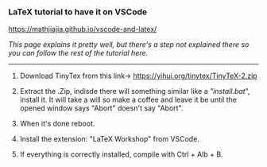 ### LaTeX tutorial to have it on VSCode

https://mathjiajia.github.io/vscode-and-latex/

*This page explains it pretty well, but there's a step not explained there so you can follow the rest of the tutorial here.*

---

1. Download TinyTex from this link-> https://yihui.org/tinytex/TinyTeX-2.zip

2. Extract the .Zip, indisde there will something similar like a *"install.bat*", install it. It will take a will so make a coffee and leave it be until the opened window says "Abort" doesn't say "Abort".

3. When it's done reboot.

4. Install the extension: "LaTeX Workshop" from VSCode.

5. If everything is correctly installed, compile with Ctrl + Alb + B.
